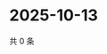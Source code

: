 # 2025-10-13

共 0 条

<!-- BEGIN ZHIHUQUESTIONS -->
<!-- 最后更新时间 Mon Oct 13 2025 15:12:38 GMT+0800 (China Standard Time) -->

<!-- END ZHIHUQUESTIONS -->
